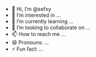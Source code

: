 - 👋 Hi, I’m @sefxy
- 👀 I’m interested in ...
- 🌱 I’m currently learning ...
- 💞️ I’m looking to collaborate on ...
- 📫 How to reach me ...
- 😄 Pronouns: ...
- ⚡ Fun fact: ...

<!---
sefxy/sefxy is a ✨ special ✨ repository because its `README.md` (this file) appears on your GitHub profile.
You can click the Preview link to take a look at your changes.
--->
